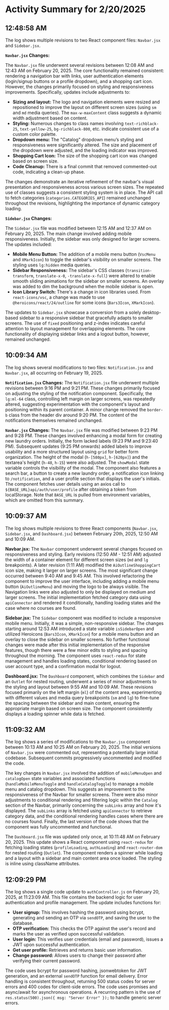 # Activity Summary for 2/20/2025

## 12:48:58 AM
The log shows multiple revisions to two React component files: `Navbar.jsx` and `Sidebar.jsx`.

**`Navbar.jsx` Changes:**

The `Navbar.jsx` file underwent several revisions between 12:08 AM and 12:43 AM on February 20, 2025.  The core functionality remained consistent: rendering a navigation bar with links, user authentication elements (login/signup buttons or a profile dropdown), and a shopping cart icon.  However,  the changes primarily focused on styling and responsiveness improvements.  Specifically, updates include adjustments to:

* **Sizing and layout:**  The logo and navigation elements were resized and repositioned to improve the layout on different screen sizes (using `sm` and `md` media queries). The  `max-w-maxContent` class suggests a dynamic width adjustment based on content.
* **Styling:**  Numerous changes to class names involving `text-richblack-25`, `text-yellow-25`, `bg-richblack-800`, etc.  indicate consistent use of a custom color palette.
* **Dropdown menu:** The "Catalog" dropdown menu’s styling and responsiveness were significantly altered.  The size and placement of the dropdown were adjusted, and the loading indicator was improved.
* **Shopping Cart Icon:** The size of the shopping cart icon was changed based on screen size.
* **Code Cleanup:** There is a final commit that removed commented-out code, indicating a clean-up phase.

The changes demonstrate an iterative refinement of the navbar's visual presentation and responsiveness across various screen sizes.  The repeated use of classes suggests a consistent styling system is in place.  The API call to fetch categories (`categories.CATEGORIES_API`) remained unchanged throughout the revisions, highlighting the importance of dynamic category loading.



**`Sidebar.jsx` Changes:**

The `Sidebar.jsx` file was modified between 12:15 AM and 12:37 AM on February 20, 2025. The main change involved adding mobile responsiveness. Initially, the sidebar was only designed for larger screens. The updates included:

* **Mobile Menu Button:**  The addition of a mobile menu button (`VscMenu` and `XMarkIcon`) to toggle the sidebar's visibility on smaller screens.  The styling uses `lg:hidden` media queries.
* **Sidebar Responsiveness:**  The sidebar's CSS classes (`transition-transform`, `translate-x-0`, `-translate-x-full`) were altered to enable smooth sliding animations for the sidebar on smaller screens.  An overlay was added to dim the background when the mobile sidebar is open.
* **Icon Library Switch:** There's a change in icon libraries used. From `react-icons/vsc`, a change was made to use  `@heroicons/react/24/outline` for some icons (`Bars3Icon`, `XMarkIcon`).


The updates to `Sidebar.jsx` showcase a conversion from a solely desktop-based sidebar to a responsive sidebar that gracefully adapts to smaller screens.  The use of `fixed` positioning and z-index indicates careful attention to layout management for overlapping elements.  The core functionality of displaying sidebar links and a logout button, however, remained unchanged.


## 10:09:34 AM
The log shows several modifications to two files: `Notification.jsx` and `Navbar.jsx`, all occurring on February 19, 2025.

**`Notification.jsx` Changes:**  The `Notification.jsx` file underwent multiple revisions between 9:16 PM and 9:21 PM. These changes primarily focused on adjusting the styling of the notification component. Specifically, the `lg:ml-64` class, controlling left margin on larger screens, was repeatedly altered, suggesting experimentation with the component's layout and positioning within its parent container.  A minor change removed the `border-b` class from the header div around 9:20 PM. The content of the notifications themselves remained unchanged.

**`Navbar.jsx` Changes:** The `Navbar.jsx` file was modified between 9:23 PM and 9:28 PM.  These changes involved enhancing a modal form for creating new laundry orders. Initially, the form lacked labels (9:23 PM and 9:23:40 PM).  Subsequent updates (9:25 PM onwards) added labels to improve usability and a more structured layout using `grid` for better form organization. The height of the modal (`h-[580px]`, `h-[620px]`) and the textarea's height (`h-48`, `h-15`) were also adjusted.  The `showModal` state variable controls the visibility of the modal. The component also features a search bar, a button to create a new laundry order,  a notification icon linking to `/notification`, and a user profile section that displays the user's initials.  The component fetches user details using an axios call to `${BASE_URL}api/auth/user/profile` after obtaining a token from localStorage. Note that `BASE_URL` is pulled from environment variables, which are omitted from this summary.


## 10:09:37 AM
The log shows multiple revisions to three React components (`Navbar.jsx`, `Sidebar.jsx`, and `Dashboard.jsx`) between February 20th, 2025, 12:50 AM and 10:09 AM.

**Navbar.jsx:**  The `Navbar` component underwent several changes focused on responsiveness and styling.  Early revisions (12:50 AM - 12:51 AM) adjusted the width of a container element for different screen sizes (`md` and `lg` breakpoints). A later revision (1:11 AM) modified the `AiOutlineShoppingCart` icon size, making it larger on larger screens.  The most significant change occurred between 9:40 AM and 9:45 AM.  This involved refactoring the component to improve the user interface, including adding a mobile menu button (`AiOutlineMenu`) and moving the logo to be always visible. The Navigation links were also adjusted to only be displayed on medium and larger screens. The initial implementation fetched category data using `apiConnector` and rendered it conditionally, handling loading states and the case where no courses are found.

**Sidebar.jsx:** The `Sidebar` component was modified to include a responsive mobile menu.  Initially, it was a simple, non-responsive sidebar.  The changes starting around 12:53 AM introduced a state variable `isSidebarOpen` and utilized Heroicons (`Bars3Icon`, `XMarkIcon`) for a mobile menu button and an overlay to close the sidebar on smaller screens.  No further functional changes were made after this initial implementation of the responsive features, though there were a few minor edits to styling and spacing throughout the morning.  The component uses `react-redux` for state management and handles loading states, conditional rendering based on user account type, and a confirmation modal for logout.

**Dashboard.jsx:** The `Dashboard` component, which combines the `Sidebar` and an `Outlet` for nested routing, underwent a series of minor adjustments to the styling and layout between 9:55 AM and 10:09 AM. These revisions focused primarily on the left margin (`ml`) of the content area, experimenting with different values and media query breakpoints (`sm` and `lg`) to fine-tune the spacing between the sidebar and main content, ensuring the appropriate margin based on screen size.  The component consistently displays a loading spinner while data is fetched.


## 11:09:32 AM
The log shows a series of modifications to the `Navbar.jsx` component between 10:13 AM and 10:25 AM on February 20, 2025.  The initial versions of `Navbar.jsx` were commented out, representing a potentially large initial codebase. Subsequent commits progressively uncommented and modified the code.

The key changes in `Navbar.jsx` involved the addition of  `mobileMenuOpen` and `catalogOpen` state variables and associated functions (`handleMobileMenuToggle` and `handleCatalogToggle`) to manage a mobile menu and catalog dropdown.  This suggests an improvement to the responsiveness of the Navbar for smaller screens. There were also minor adjustments  to conditional rendering and filtering logic within the `Catalog` section of the Navbar, primarily concerning the `subLinks` array and how it's displayed.  The `subLinks` array is fetched using `apiConnector` to retrieve category data, and the conditional rendering handles cases where there are no courses found. Finally, the last version of the code shows that the component was fully uncommented and functional.


The `Dashboard.jsx` file was updated only once, at 10:11:48 AM on February 20, 2025. This update shows a React component using `react-redux` for fetching loading states (`profileLoading`, `authLoading`) and `react-router-dom` for nested routing (`Outlet`). The component renders a spinner while loading and a layout with a sidebar and main content area once loaded.  The styling is inline using className attributes.


## 12:09:29 PM
The log shows a single code update to `authController.js` on February 20, 2025, at 11:23:09 AM.  This file contains the backend logic for user authentication and profile management.  The update includes functions for:

* **User signup:**  This involves hashing the password using bcrypt, generating and sending an OTP via `sendOTP`, and saving the user to the database.
* **OTP verification:** This checks the OTP against the user's record and marks the user as verified upon successful validation.
* **User login:** This verifies user credentials (email and password), issues a JWT upon successful authentication.
* **Get user profile:** Retrieves and returns basic user information.
* **Change password:** Allows users to change their password after verifying their current password.

The code uses bcrypt for password hashing, jsonwebtoken for JWT generation, and an external `sendOTP` function for email delivery.  Error handling is consistent throughout, returning 500 status codes for server errors and 400 codes for client-side errors.  The code uses promises and async/await for asynchronous operations.  A recurring pattern is the use of `res.status(500).json({ msg: "Server Error" });` to handle generic server errors.

